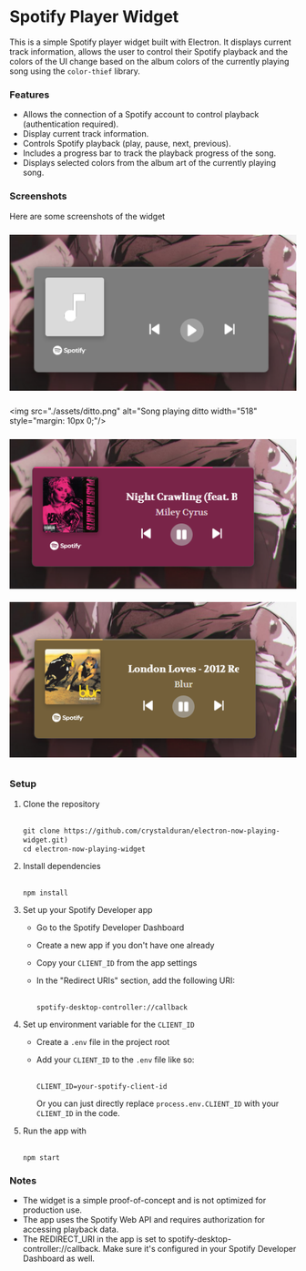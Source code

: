 # Spotify Player Widget

This is a simple Spotify player widget built with Electron. It displays current track information, allows the user to control their Spotify playback and the colors of the UI change based on the album colors of the currently playing song using the `color-thief` library.

### Features

- Allows the connection of a Spotify account to control playback (authentication required).
- Display current track information.
- Controls Spotify playback (play, pause, next, previous).
- Includes a progress bar to track the playback progress of the song.
- Displays selected colors from the album art of the currently playing song.

### Screenshots

Here are some screenshots of the widget

<img src="./assets/default_state.png" alt="Default state" width="518" style="margin: 10px 0;"/>

<img src="./assets/ditto.png" alt="Song playing ditto width="518" style="margin: 10px 0;"/>

<img src="./assets/night_crawling.png" alt="Song playing night crawling" width="518" style="margin: 10px 0;"/>

<img src="./assets/london_loves.png" alt="Song playing london loves" width="518" style="margin: 10px 0;"/>

### Setup

1. Clone the repository

   ```

   git clone https://github.com/crystalduran/electron-now-playing-widget.git)
   cd electron-now-playing-widget

   ```

2. Install dependencies

   ```

   npm install

   ```

3. Set up your Spotify Developer app

   - Go to the Spotify Developer Dashboard
   - Create a new app if you don't have one already
   - Copy your `CLIENT_ID` from the app settings
   - In the "Redirect URIs" section, add the following URI:

     ```

     spotify-desktop-controller://callback

     ```

4. Set up environment variable for the `CLIENT_ID`

   - Create a `.env` file in the project root
   - Add your `CLIENT_ID` to the `.env` file like so:

     ```

     CLIENT_ID=your-spotify-client-id

     ```

     Or you can just directly replace `process.env.CLIENT_ID` with your `CLIENT_ID` in the code.

5. Run the app with

   ```

   npm start

   ```

### Notes

- The widget is a simple proof-of-concept and is not optimized for production use.
- The app uses the Spotify Web API and requires authorization for accessing playback data.
- The REDIRECT_URI in the app is set to spotify-desktop-controller://callback. Make sure it's configured in your Spotify Developer Dashboard as well.
